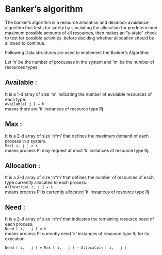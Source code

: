 # Banker’s algorithm

The banker’s algorithm is a resource allocation and deadlock avoidance algorithm that tests for safety by simulating the allocation for predetermined maximum possible amounts of all resources, then makes an “s-state” check to test for possible activities, before deciding whether allocation should be allowed to continue.

Following Data structures are used to implement the Banker’s Algorithm:

Let ‘n’ be the number of processes in the system and ‘m’ be the number of resources types.

## Available : 

It is a 1-d array of size ‘m’ indicating the number of available resources of each type.   
``` Available[ j ] = k ```    
means there are ‘k’ instances of resource type Rj

## Max :

It is a 2-d array of size ‘n*m’ that defines the maximum demand of each process in a system.   
``` Max[ i, j ] = k ```   
means process Pi may request at most ‘k’ instances of resource type Rj.

## Allocation :

It is a 2-d array of size ‘n*m’ that defines the number of resources of each type currently allocated to each process.     
``` Allocation[ i, j ] = k ```     
means process Pi is currently allocated ‘k’ instances of resource type Rj

## Need :

 It is a 2-d array of size ‘n*m’ that indicates the remaining resource need of each process.             
``` Need [ i,   j ] = k ```    
means process Pi currently need ‘k’ instances of resource type Rj
for its execution.

``` Need [ i,   j ] = Max [ i,   j ] – Allocation [ i,   j ] ```    
